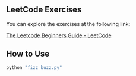 ## LeetCode Exercises

You can explore the exercises at the following link:

[The Leetcode Beginners Guide - LeetCode](https://leetcode.com/explore/featured/card/the-leetcode-beginners-guide/)

## How to Use

```sh
python "fizz buzz.py"
```
